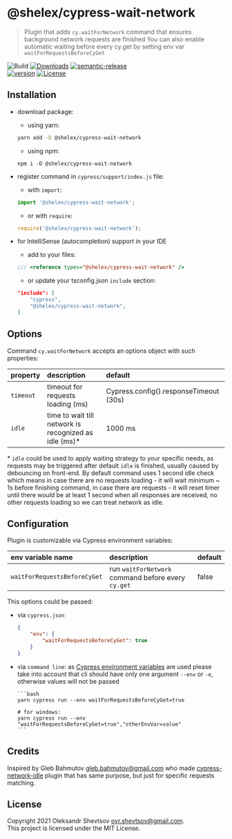 # @shelex/cypress-wait-network

> Plugin that adds `cy.waitForNetwork` command that ensures background network requests are finished
> You can also enable automatic waiting before every cy.get by setting env var `waitForRequestsBeforeCyGet`

![Build][gh-image]
[![Downloads][downloads-image]][npm-url]
[![semantic-release][semantic-image]][semantic-url]  
[![version][version-image]][npm-url]
[![License][license-image]][license-url]

## Installation

-   download package:

    -   using yarn:

    ```bash
    yarn add -D @shelex/cypress-wait-network
    ```

    -   using npm:

    ```
    npm i -D @shelex/cypress-wait-network
    ```

-   register command in `cypress/support/index.js` file:

    -   with `import`:

    ```js
    import '@shelex/cypress-wait-network';
    ```

    -   or with `require`:

    ```js
    require('@shelex/cypress-wait-network');
    ```

-   for IntelliSense (autocompletion) support in your IDE

    -   add to your files:

    ```js
    /// <reference types="@shelex/cypress-wait-network" />
    ```

    -   or update your tsconfig.json `include` section:

    ```json
    "include": [
        "cypress",
        "@shelex/cypress-wait-network",
    ]
    ```

## Options

Command `cy.waitForNetwork` accepts an options object with such properties:

| property  | description                                            | default                                |
| :-------- | :----------------------------------------------------- | :------------------------------------- |
| `timeout` | timeout for requests loading (ms)                      | Cypress.config().responseTimeout (30s) |
| `idle`    | time to wait till network is recognized as idle (ms)\* | 1000 ms                                |

\* `idle` could be used to apply waiting strategy to your specific needs, as requests may be triggered after default `idle` is finished, usually caused by debouncing on front-end. By default command uses 1 second idle check which means in case there are no requests loading - it will wait minimum ~ 1s before finishing command, in case there are requests - it will reset timer until there would be at least 1 second when all responses are received, no other requests loading so we can treat network as idle.

## Configuration

Plugin is customizable via Cypress environment variables:

| env variable name            | description                                        | default |
| :--------------------------- | :------------------------------------------------- | :------ |
| `waitForRequestsBeforeCyGet` | run `waitForNetwork` command before every `cy.get` | false   |

This options could be passed:

-   via `cypress.json`

    ```json
    {
        "env": {
            "waitForRequestsBeforeCyGet": true
        }
    }
    ```

-   via `command line`:
    as [Cypress environment variables](https://docs.cypress.io/guides/guides/environment-variables#Option-4-env) are used please take into account that cli should have only one argument `--env` or `-e`, otherwise values will not be passed

        ```bash
        yarn cypress run --env waitForRequestsBeforeCyGet=true

        # for windows:
        yarn cypress run --env  "waitForRequestsBeforeCyGet=true","otherEnvVar=value"
        ```

## Credits

Inspired by Gleb Bahmutov <gleb.bahmutov@gmail.com> who made [cypress-network-idle](https://github.com/bahmutov/cypress-network-idle) plugin that has same purpose, but just for specific requests matching.

## License

Copyright 2021 Oleksandr Shevtsov <ovr.shevtsov@gmail.com>.  
This project is licensed under the MIT License.

[npm-url]: https://npmjs.com/package/@shelex/cypress-wait-network
[gh-image]: https://github.com/Shelex/cypress-wait-network/workflows/build/badge.svg?branch=master
[types-path]: ./index.d.ts
[semantic-image]: https://img.shields.io/badge/%20%20%F0%9F%93%A6%F0%9F%9A%80-semantic--release-e10079.svg
[semantic-url]: https://github.com/semantic-release/semantic-release
[license-image]: https://img.shields.io/badge/License-Apache%202.0-blue.svg
[license-url]: https://opensource.org/licenses/MIT
[version-image]: https://badgen.net/npm/v/@shelex/cypress-wait-network/latest
[downloads-image]: https://badgen.net/npm/dt/@shelex/cypress-wait-network
